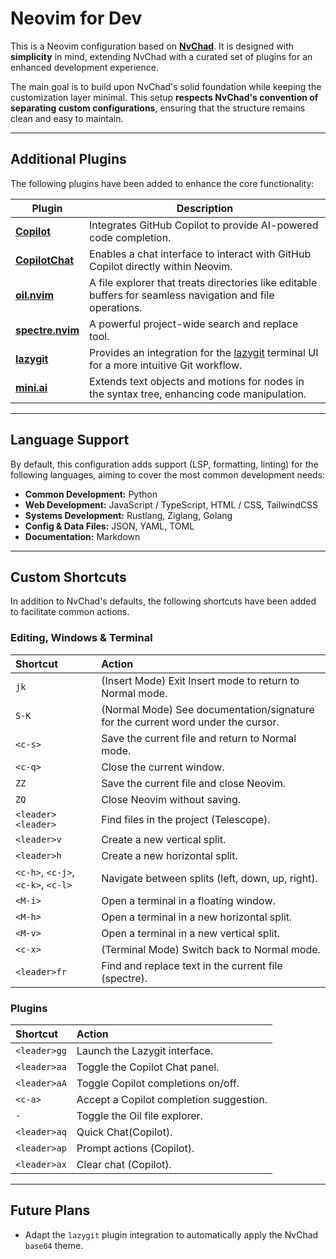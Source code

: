 # Neovim for Dev

This is a Neovim configuration based on **[NvChad](https://nvchad.com/)**. It is designed with **simplicity** in mind, extending NvChad with a curated set of plugins for an enhanced development experience.

The main goal is to build upon NvChad's solid foundation while keeping the customization layer minimal. This setup **respects NvChad's convention of separating custom configurations**, ensuring that the structure remains clean and easy to maintain.

---

## Additional Plugins

The following plugins have been added to enhance the core functionality:

| Plugin | Description |
|---|---|
| **[Copilot](https://github.com/github/copilot.vim)** | Integrates GitHub Copilot to provide AI-powered code completion. |
| **[CopilotChat](https://github.com/CopilotC-Nvim/CopilotChat.nvim)** | Enables a chat interface to interact with GitHub Copilot directly within Neovim. |
| **[oil.nvim](https://github.com/stevearc/oil.nvim)** | A file explorer that treats directories like editable buffers for seamless navigation and file operations. |
| **[spectre.nvim](https://github.com/nvim-pack/nvim-spectre)** | A powerful project-wide search and replace tool. |
| **[lazygit](https://github.com/folke/snacks.nvim/blob/main/docs/lazygit.md)** | Provides an integration for the [lazygit](https://github.com/jesseduffield/lazygit) terminal UI for a more intuitive Git workflow. |
| **[mini.ai](https://github.com/echasnovski/mini.ai)** | Extends text objects and motions for nodes in the syntax tree, enhancing code manipulation. |

---

## Language Support

By default, this configuration adds support (LSP, formatting, linting) for the following languages, aiming to cover the most common development needs:

- **Common Development:** Python
- **Web Development:** JavaScript / TypeScript, HTML / CSS, TailwindCSS
- **Systems Development:** Rustlang, Ziglang, Golang
- **Config & Data Files:** JSON, YAML, TOML
- **Documentation:** Markdown

---

## Custom Shortcuts

In addition to NvChad's defaults, the following shortcuts have been added to facilitate common actions.

### Editing, Windows & Terminal

| Shortcut | Action |
| :--- | :--- |
| `jk` | (Insert Mode) Exit Insert mode to return to Normal mode. |
| `S-K` | (Normal Mode) See documentation/signature for the current word under the cursor. |
| `<c-s>` | Save the current file and return to Normal mode. |
| `<c-q>` | Close the current window. |
| `ZZ` | Save the current file and close Neovim. |
| `ZQ` | Close Neovim without saving. |
| `<leader><leader>` | Find files in the project (Telescope). |
| `<leader>v` | Create a new vertical split. |
| `<leader>h` | Create a new horizontal split. |
| `<c-h>`, `<c-j>`, `<c-k>`, `<c-l>` | Navigate between splits (left, down, up, right). |
| `<M-i>` | Open a terminal in a floating window. |
| `<M-h>` | Open a terminal in a new horizontal split. |
| `<M-v>` | Open a terminal in a new vertical split. |
| `<c-x>` | (Terminal Mode) Switch back to Normal mode. |
| `<leader>fr` | Find and replace text in the current file (spectre). |

### Plugins

| Shortcut | Action |
| :--- | :--- |
| `<leader>gg` | Launch the Lazygit interface. |
| `<leader>aa` | Toggle the Copilot Chat panel. |
| `<leader>aA` | Toggle Copilot completions on/off. |
| `<c-a>` | Accept a Copilot completion suggestion. |
| `-` | Toggle the Oil file explorer. |
| `<leader>aq` | Quick Chat(Copilot). |
| `<leader>ap` | Prompt actions (Copilot). |
| `<leader>ax` | Clear chat (Copilot). |

---

## Future Plans

- Adapt the `lazygit` plugin integration to automatically apply the NvChad `base64` theme.
